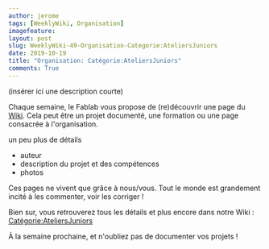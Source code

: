 ```yaml
---
author: jerome
tags: [WeeklyWiki, Organisation]
imagefeature:
layout: post
slug: WeeklyWiki-49-Organisation-Categorie:AteliersJuniors
date: 2019-10-19
title: "Organisation: Catégorie:AteliersJuniors"
comments: True
---
```


(insérer ici une description courte)

Chaque semaine, le Fablab vous propose de (re)découvrir une page du [Wiki](https://wiki.fablab-lannion.org). Cela peut être un projet documenté, une formation ou une page consacrée à l'organisation.

un peu plus de détails
* auteur
* description du projet et des compétences
* photos

Ces pages ne vivent que grâce à nous/vous. Tout le monde est grandement incité à les commenter, voir les corriger !

Bien sur, vous retrouverez tous les détails et plus encore dans notre Wiki : [Catégorie:AteliersJuniors](https://wiki.fablab-lannion.org/index.php?title=Cat%C3%A9gorie:AteliersJuniors)

À la semaine prochaine, et n'oubliez pas de documenter vos projets !

